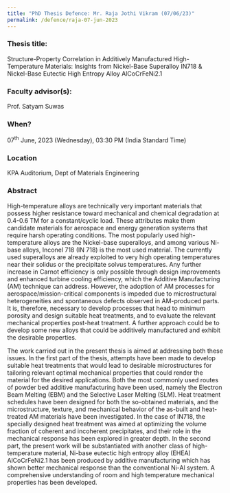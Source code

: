 ```yaml
---
title: "PhD Thesis Defence: Mr. Raja Jothi Vikram (07/06/23)"
permalink: /defence/raja-07-jun-2023
---
```

### Thesis title:
Structure-Property Correlation in Additively Manufactured High-Temperature Materials: Insights from Nickel-Base Superalloy IN718 & Nickel-Base Eutectic High Entropy Alloy AlCoCrFeNi2.1

### Faculty advisor(s):
Prof. Satyam Suwas

### When?
07<sup>th</sup> June, 2023 (Wednesday), 03:30 PM (India Standard Time)

### Location
KPA Auditorium, Dept of Materials Engineering

### Abstract
High-temperature alloys are technically very important materials that possess higher resistance toward mechanical and chemical degradation at 0.4-0.6 TM for a constant/cyclic load. These attributes make them candidate materials for aerospace and energy generation systems that require harsh operating conditions. The most popularly used high-temperature alloys are the Nickel-base superalloys, and among various Ni-base alloys, Inconel 718 (IN 718) is the most used material. The currently used superalloys are already exploited to very high operating temperatures near their solidus or the precipitate solvus temperatures. Any further increase in Carnot efficiency is only possible through design improvements and enhanced turbine cooling efficiency, which the Additive Manufacturing (AM) technique can address. However, the adoption of AM processes for aerospace/mission-critical components is impeded due to microstructural heterogeneities and spontaneous defects observed in AM-produced parts. It is, therefore, necessary to develop processes that head to minimum porosity and design suitable heat treatments, and to evaluate the relevant mechanical properties post-heat treatment. A further approach could be to develop some new alloys that could be additively manufactured and exhibit the desirable properties. 
 
The work carried out in the present thesis is aimed at addressing both these issues. In the first part of the thesis, attempts have been made to develop suitable heat treatments that would lead to desirable microstructures for tailoring relevant optimal mechanical properties that could render the material for the desired applications. Both the most commonly used routes of powder bed additive manufacturing have been used, namely the Electron Beam Melting (EBM) and the Selective Laser Melting (SLM). Heat treatment schedules have been designed for both the so-obtained materials, and the microstructure, texture, and mechanical behavior of the as-built and heat-treated AM materials have been investigated. In the case of IN718, the specially designed heat treatment was aimed at optimizing the volume fraction of coherent and incoherent precipitates, and their role in the mechanical response has been explored in greater depth. In the second part, the present work will be substantiated with another class of high-temperature material, Ni-base eutectic high entropy alloy (EHEA) AlCoCrFeNi2.1 has been produced by additive manufacturing which has shown better mechanical response than the conventional Ni-Al system. A comprehensive understanding of room and high temperature mechanical properties has been developed.